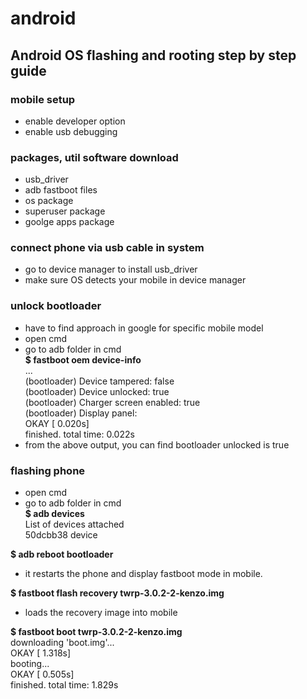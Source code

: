 # android

## Android OS flashing and rooting step by step guide
### mobile setup
- enable developer option
- enable usb debugging

### packages, util software download
- usb_driver
- adb fastboot files
- os package
- superuser package
- goolge apps package

### connect phone via usb cable in system
 - go to device manager to install usb_driver
 - make sure OS detects your mobile in device manager

### unlock bootloader
- have to find approach in google for specific mobile model
- open cmd
- go to adb folder in cmd  
  __$ fastboot oem device-info__  
    ...  
    (bootloader)    Device tampered: false  
    (bootloader)    Device unlocked: true  
    (bootloader)    Charger screen enabled: true  
    (bootloader)    Display panel:  
    OKAY [  0.020s]  
    finished. total time: 0.022s  
- from the above output, you can find bootloader unlocked is true

### flashing phone
 - open cmd  
 - go to adb folder in cmd  
  __$ adb devices__  
    List of devices attached  
    50dcbb38        device  

  __$ adb reboot bootloader__  
  - it restarts the phone and display fastboot mode in mobile.

  __$ fastboot flash recovery twrp-3.0.2-2-kenzo.img__
   - loads the recovery image into mobile

  __$ fastboot boot twrp-3.0.2-2-kenzo.img__  
    downloading 'boot.img'...  
    OKAY [  1.318s]  
    booting...  
    OKAY [  0.505s]  
    finished. total time: 1.829s  

